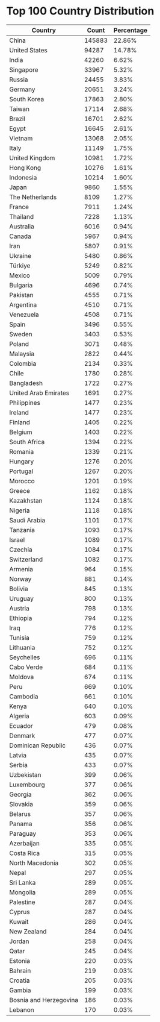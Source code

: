 # Top 100 Country Distribution
| Country | Count | Percentage |
|----|----|----|
| China | 145883 | 22.86% |
| United States | 94287 | 14.78% |
| India | 42260 | 6.62% |
| Singapore | 33967 | 5.32% |
| Russia | 24455 | 3.83% |
| Germany | 20651 | 3.24% |
| South Korea | 17863 | 2.80% |
| Taiwan | 17114 | 2.68% |
| Brazil | 16701 | 2.62% |
| Egypt | 16645 | 2.61% |
| Vietnam | 13068 | 2.05% |
| Italy | 11149 | 1.75% |
| United Kingdom | 10981 | 1.72% |
| Hong Kong | 10276 | 1.61% |
| Indonesia | 10214 | 1.60% |
| Japan | 9860 | 1.55% |
| The Netherlands | 8109 | 1.27% |
| France | 7911 | 1.24% |
| Thailand | 7228 | 1.13% |
| Australia | 6016 | 0.94% |
| Canada | 5967 | 0.94% |
| Iran | 5807 | 0.91% |
| Ukraine | 5480 | 0.86% |
| Türkiye | 5249 | 0.82% |
| Mexico | 5009 | 0.79% |
| Bulgaria | 4696 | 0.74% |
| Pakistan | 4555 | 0.71% |
| Argentina | 4510 | 0.71% |
| Venezuela | 4508 | 0.71% |
| Spain | 3496 | 0.55% |
| Sweden | 3403 | 0.53% |
| Poland | 3071 | 0.48% |
| Malaysia | 2822 | 0.44% |
| Colombia | 2134 | 0.33% |
| Chile | 1780 | 0.28% |
| Bangladesh | 1722 | 0.27% |
| United Arab Emirates | 1691 | 0.27% |
| Philippines | 1477 | 0.23% |
| Ireland | 1477 | 0.23% |
| Finland | 1405 | 0.22% |
| Belgium | 1403 | 0.22% |
| South Africa | 1394 | 0.22% |
| Romania | 1339 | 0.21% |
| Hungary | 1276 | 0.20% |
| Portugal | 1267 | 0.20% |
| Morocco | 1201 | 0.19% |
| Greece | 1162 | 0.18% |
| Kazakhstan | 1124 | 0.18% |
| Nigeria | 1118 | 0.18% |
| Saudi Arabia | 1101 | 0.17% |
| Tanzania | 1093 | 0.17% |
| Israel | 1089 | 0.17% |
| Czechia | 1084 | 0.17% |
| Switzerland | 1082 | 0.17% |
| Armenia | 964 | 0.15% |
| Norway | 881 | 0.14% |
| Bolivia | 845 | 0.13% |
| Uruguay | 800 | 0.13% |
| Austria | 798 | 0.13% |
| Ethiopia | 794 | 0.12% |
| Iraq | 776 | 0.12% |
| Tunisia | 759 | 0.12% |
| Lithuania | 752 | 0.12% |
| Seychelles | 696 | 0.11% |
| Cabo Verde | 684 | 0.11% |
| Moldova | 674 | 0.11% |
| Peru | 669 | 0.10% |
| Cambodia | 661 | 0.10% |
| Kenya | 640 | 0.10% |
| Algeria | 603 | 0.09% |
| Ecuador | 479 | 0.08% |
| Denmark | 477 | 0.07% |
| Dominican Republic | 436 | 0.07% |
| Latvia | 435 | 0.07% |
| Serbia | 433 | 0.07% |
| Uzbekistan | 399 | 0.06% |
| Luxembourg | 377 | 0.06% |
| Georgia | 362 | 0.06% |
| Slovakia | 359 | 0.06% |
| Belarus | 357 | 0.06% |
| Panama | 356 | 0.06% |
| Paraguay | 353 | 0.06% |
| Azerbaijan | 335 | 0.05% |
| Costa Rica | 315 | 0.05% |
| North Macedonia | 302 | 0.05% |
| Nepal | 297 | 0.05% |
| Sri Lanka | 289 | 0.05% |
| Mongolia | 289 | 0.05% |
| Palestine | 287 | 0.04% |
| Cyprus | 287 | 0.04% |
| Kuwait | 286 | 0.04% |
| New Zealand | 284 | 0.04% |
| Jordan | 258 | 0.04% |
| Qatar | 245 | 0.04% |
| Estonia | 220 | 0.03% |
| Bahrain | 219 | 0.03% |
| Croatia | 205 | 0.03% |
| Gambia | 199 | 0.03% |
| Bosnia and Herzegovina | 186 | 0.03% |
| Lebanon | 170 | 0.03% |
